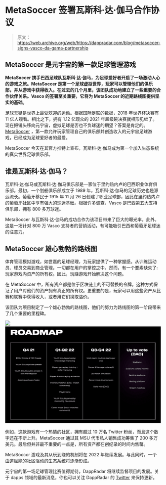 # MetaSoccer 签署瓦斯科·达·伽马合作协议

> 原文：<https://web.archive.org/web/https://dappradar.com/blog/metasoccer-signs-vasco-da-gama-partnership>

## MetaSoccer 是元宇宙的第一款足球管理游戏

**MetaSoccer 携手巴西足球队瓦斯科·达·伽马，为足球爱好者开启了一场激动人心的游戏之旅。MetaSoccer 是第一个足球虚拟世界，玩家可以管理他们的俱乐部，并从游戏中获得收入。在过去的几个月里，该团队成功地建立了一些重要的合作伙伴关系。Vasco 的签署至关重要，它将为 MetaSoccer 的近期路线图提供坚实的基础。**

足球无疑是世界上最受欢迎的运动。根据国际足联的数据，2018 年世界杯决赛有 11 亿人观看。相比之下，拥有 1.12 亿观众的 2021 年超级碗决赛就相形见绌了。现在把镜头移向元宇宙，虚拟足球是否也不负球迷的期望？答案是肯定的。 [MetaSoccer](https://web.archive.org/web/20220925083827/https://dappradar.com/polygon/games/metasoccer) ，第一款允许玩家管理自己的俱乐部并创造收入的元宇宙足球游戏，已经成为足球爱好者的最爱。

MetaSoccer 今天在其官方推特上宣布，瓦斯科·达·伽马成为第一个加入生态系统的真实世界足球俱乐部。

## 谁是瓦斯科·达·伽马？

瓦斯科·达·伽马或瓦斯科·达·伽马俱乐部是一家位于里约热内卢的巴西职业体育俱乐部。最初，一个划船俱乐部成立于 1989 年，瓦斯科·达·伽马的足球历史也是源远流长。葡萄牙移民于 1915 年 11 月 26 日创建了职业足球部，因此在里约热内卢的葡萄牙社区中享有强大的球迷基础。根据许多调查，Vasco 是巴西第五大支持俱乐部，拥有 800 多万球迷。

MetaSoccer 与瓦斯科·达·伽马的成功合作为该项目带来了巨大的曝光率。此外，这是一场针对 800 万 Vasco 支持者的营销活动，有可能吸引巴西和葡萄牙足球迷的注意力。

## MetaSoccer 雄心勃勃的路线图

体育管理模拟游戏，如世嘉的足球经理，为玩家提供了一种掌握感。从训练运动员、球员交易到商业管理，一切都在用户的掌控之中。然而，有一个要素缺失了:玩家游戏内资产的所有权。因此，玩赚游戏开始解决这个问题。

在 MetaSoccer 中，所有资产都是位于区块链上的不可替换的令牌。这种方式保证了用户对他们的资产拥有真正的所有权。更重要的是，玩家可以用这些资产从比赛和联赛中获得收入，或者用它们换取溢价。

该团队为项目制定了一个雄心勃勃的路线图，他们的努力为路线图的第一阶段带来了几个重要的里程碑。

![](img/0631f8b09cb68de0654b844b1180ffc9.png)![](img/49eff6d790641281322a40d75e750d87.png)

例如，这款游戏有一个热情的社区，拥有超过 10 万名 Twitter 粉丝，而且这个数字还在不断上升。MetaSoccer 通过其 MSU 代币私人销售成功筹集了 200 多万美元。最后但并非最不重要的一点是，所有资产都在创纪录的时间内售罄。

MetaSoccor 游戏及其从玩到赚的机制将在 2022 年继续发展。与此同时，一个由道赋能的社区驱动的生态系统将逐渐形成。

元宇宙的第一场足球管理比赛值得期待。DappRadar 将继续监督项目的发展。关于 dapps 领域的最新消息，你也可以关注 DappRadar 的 [Twitter](https://web.archive.org/web/20220925083827/https://twitter.com/DappRadar) 来保持更新。